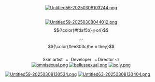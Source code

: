 ‎ <p align="center">
[![Untitled56-20250308103244.png](https://i.postimg.cc/4dt2vmK7/Untitled56-20250308103244.png)](https://postimg.cc/wyqkgxQg)</br>
‎ <p align="center">
[![Untitled59-20250308044012.png](https://i.postimg.cc/qvxGL7KN/Untitled59-20250308044012.png)](https://postimg.cc/0zrm5Pcv) 
$${\color{#fdaf5b}﹫ori}$$ ‎⸝⸝ $${\color{#ee803c}he 𖦹 they}$$ </br>
Skin artist⠀๑⠀Developer⠀๑ Director ‹𝟹</br>
[![omnisexual.png](https://i.postimg.cc/Mpt36CB4/Untitled61-20250308111444.png)](https://postimg.cc/dhkjnS4m) [![bellussexual.png](https://i.postimg.cc/DykMBdFC/Untitled61-20250308111514.png)](https://postimg.cc/0rnnNSzm) [![poly.png](https://i.postimg.cc/9XqkdN3R/Untitled61-20250308111529.png)](https://postimg.cc/Lh2vRD82) </br>

[![Untitled59-20250308130534.png](https://i.postimg.cc/c1PLTJDx/Untitled59-20250308130534.png)](https://postimg.cc/Dmdhw7kH)
[![Untitled63-20250308130404.png](https://i.postimg.cc/nzLyfvhy/Untitled63-20250308130404.png)](https://postimg.cc/zL9tnHW7)
